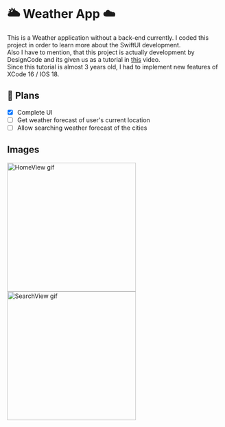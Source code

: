 # 🌥 Weather App ☁️
This is a Weather application without a back-end currently. I coded this project in order to learn more about the SwiftUI development. <br> 
Also I have to mention, that this project is actually development by DesignCode and its given us as a tutorial in [this](https://www.youtube.com/watch?v=b8sP7AS0CAY) video. <br>
Since this tutorial is almost 3 years old, I had to implement new features of XCode 16 / IOS 18.   

## 🚩 Plans 
- [X] Complete UI
- [ ] Get weather forecast of user's current location
- [ ] Allow searching weather forecast of the cities

## Images

<img src="https://github.com/BerkCicekler/berk_public/blob/main/WeatherApp/WeatherApp%20HomeView.gif" alt="HomeView gif" title="HomeView gif" width="300"/> <img src="https://github.com/BerkCicekler/berk_public/blob/main/WeatherApp/WeatherApp%20SearchView.gif" alt="SearchView gif" title="SearchView gif" width="300"/>
